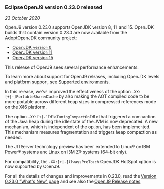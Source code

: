 <!--
Copyright (c) 2017, 2020 IBM Corp. and others

This program and the accompanying materials are made available under
the terms of the Eclipse Public License 2.0 which accompanies this
distribution and is available at https://www.eclipse.org/legal/epl-2.0/
or the Apache License, Version 2.0 which accompanies this distribution and
is available at https://www.apache.org/licenses/LICENSE-2.0.

This Source Code may also be made available under the following
Secondary Licenses when the conditions for such availability set
forth in the Eclipse Public License, v. 2.0 are satisfied: GNU
General Public License, version 2 with the GNU Classpath
Exception [1] and GNU General Public License, version 2 with the
OpenJDK Assembly Exception [2].

[1] https://www.gnu.org/software/classpath/license.html
[2] http://openjdk.java.net/legal/assembly-exception.html

SPDX-License-Identifier: EPL-2.0 OR Apache-2.0 OR GPL-2.0 WITH Classpath-exception-2.0 OR LicenseRef-GPL-2.0 WITH Assembly-exception

The project website pages cannot be redistributed
-->

### Eclipse OpenJ9 version 0.23.0 released 

*23 October 2020*

OpenJ9 version 0.23.0 supports OpenJDK version 8, 11, and 15. OpenJDK builds that contain version 0.23.0 are now available from the AdoptOpenJDK community project:

- [OpenJDK version 8](https://adoptopenjdk.net/releases.html?variant=openjdk8&jvmVariant=openj9)
- [OpenJDK version 11](https://adoptopenjdk.net/releases.html?variant=openjdk11&jvmVariant=openj9)
- [OpenJDK version 15](https://adoptopenjdk.net/releases.html?variant=openjdk15&jvmVariant=openj9)

This release of OpenJ9 sees several performance enhancements: 

To learn more about support for OpenJ9 releases, including OpenJDK levels and platform support, see [Supported environments](https://www.eclipse.org/openj9/docs/openj9_support/).

In this release, we've improved the effectiveness of the option `-XX:[+|-]PortableSharedCache` by also making the AOT compiled code to be more portable across different heap sizes in compressed references mode on the X86 platform.

The option `-XX:[+|-]IdleTuningCompactOnIdle` that triggered a compaction of the Java heap during the idle state of the JVM is now deprecated. A new mechanism, which is independent of the option, has been implemented. This mechanism measures fragmentation and triggers heap compaction as needed.

The JITServer technology preview has been extended to Linux&reg; on IBM Power&reg; systems and Linux on IBM Z&reg; systems (64-bit only).

For compatibility, the `-XX:[+|-]AlwaysPreTouch` OpenJDK HotSpot option is now supported by OpenJ9.

For all the details of changes and improvements in 0.23.0, read the [Version 0.23.0 "What's New" page](https://www.eclipse.org/openj9/docs/version0.23/) and see also the [OpenJ9 Release notes](https://github.com/eclipse/openj9/blob/master/doc/release-notes/0.23/0.23.md).
